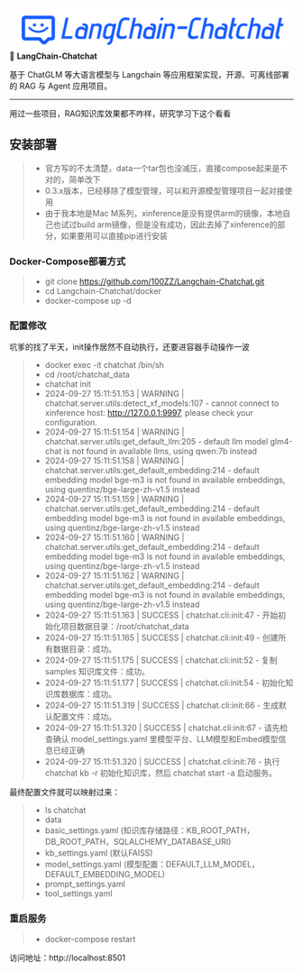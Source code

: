 ![](docs/img/logo-long-chatchat-trans-v2.png)
📃 **LangChain-Chatchat** 

基于 ChatGLM 等大语言模型与 Langchain 等应用框架实现，开源、可离线部署的 RAG 与 Agent 应用项目。

---
用过一些项目，RAG知识库效果都不咋样，研究学习下这个看看
## 安装部署
>- 官方写的不太清楚，data一个tar包也没减压，直接compose起来是不对的，简单改下
>- 0.3.x版本，已经移除了模型管理，可以和开源模型管理项目一起对接使用
>- 由于我本地是Mac M系列，xinference是没有提供arm的镜像，本地自己也试过build arm镜像，但是没有成功，因此去掉了xinference的部分，如果要用可以直接pip进行安装

### Docker-Compose部署方式
>- git clone https://github.com/100ZZ/Langchain-Chatchat.git
>- cd Langchain-Chatchat/docker
>- docker-compose up -d

### 配置修改
坑爹的找了半天，init操作居然不自动执行，还要进容器手动操作一波

>- docker exec -it chatchat /bin/sh
>- cd /root/chatchat_data
>- chatchat init
>- 2024-09-27 15:11:51.153 | WARNING  | chatchat.server.utils:detect_xf_models:107 - cannot connect to xinference host: http://127.0.0.1:9997, please check your configuration.
>- 2024-09-27 15:11:51.154 | WARNING  | chatchat.server.utils:get_default_llm:205 - default llm model glm4-chat is not found in available llms, using qwen:7b instead
>- 2024-09-27 15:11:51.158 | WARNING  | chatchat.server.utils:get_default_embedding:214 - default embedding model bge-m3 is not found in available embeddings, using quentinz/bge-large-zh-v1.5 instead
>- 2024-09-27 15:11:51.159 | WARNING  | chatchat.server.utils:get_default_embedding:214 - default embedding model bge-m3 is not found in available embeddings, using quentinz/bge-large-zh-v1.5 instead
>- 2024-09-27 15:11:51.160 | WARNING  | chatchat.server.utils:get_default_embedding:214 - default embedding model bge-m3 is not found in available embeddings, using quentinz/bge-large-zh-v1.5 instead
>- 2024-09-27 15:11:51.162 | WARNING  | chatchat.server.utils:get_default_embedding:214 - default embedding model bge-m3 is not found in available embeddings, using quentinz/bge-large-zh-v1.5 instead
>- 2024-09-27 15:11:51.163 | SUCCESS  | chatchat.cli:init:47 - 开始初始化项目数据目录：/root/chatchat_data
>- 2024-09-27 15:11:51.165 | SUCCESS  | chatchat.cli:init:49 - 创建所有数据目录：成功。
>- 2024-09-27 15:11:51.175 | SUCCESS  | chatchat.cli:init:52 - 复制 samples 知识库文件：成功。
>- 2024-09-27 15:11:51.177 | SUCCESS  | chatchat.cli:init:54 - 初始化知识库数据库：成功。
>- 2024-09-27 15:11:51.319 | SUCCESS  | chatchat.cli:init:66 - 生成默认配置文件：成功。
>- 2024-09-27 15:11:51.320 | SUCCESS  | chatchat.cli:init:67 - 请先检查确认 model_settings.yaml 里模型平台、LLM模型和Embed模型信息已经正确
>- 2024-09-27 15:11:51.320 | SUCCESS  | chatchat.cli:init:76 - 执行 chatchat kb -r 初始化知识库，然后 chatchat start -a 启动服务。

最终配置文件就可以映射过来：

>- ls chatchat
>- data  
>- basic_settings.yaml (知识库存储路径：KB_ROOT_PATH，DB_ROOT_PATH，SQLALCHEMY_DATABASE_URI)
>- kb_settings.yaml (默认FAISS)
>- model_settings.yaml (模型配置：DEFAULT_LLM_MODEL，DEFAULT_EMBEDDING_MODEL)
>- prompt_settings.yaml 
>- tool_settings.yaml


### 重启服务
>- docker-compose restart

访问地址：http://localhost:8501

